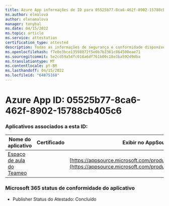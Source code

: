 ```yaml
---
title: Azure App informações de ID para 05525b77-8ca6-462f-8902-15788cb405c6
ms.author: elmalova
author: elenamalova
manager: tonybal
ms.date: 04/15/2022
ms.topic: article
ms.service: attestation
certification_type: attested
description: Todas as informações de segurança e conformidade disponíveis para 05525b77-8ca6-462f-8902-15788cb405c6.
ms.openlocfilehash: f7e0e3bce13598072f5e0b7b2361c864500eae71
ms.sourcegitcommit: 5e2cd59a54fc018a6df761b00c18e3ba592d9dba
ms.translationtype: MT
ms.contentlocale: pt-BR
ms.lasthandoff: 04/15/2022
ms.locfileid: "64875168"
---
```

# <a name="azure-app-id-05525b77-8ca6-462f-8902-15788cb405c6"></a>Azure App ID: 05525b77-8ca6-462f-8902-15788cb405c6


### <a name="apps-associated-with-this-id"></a>Aplicativos associados a esta ID:
| **Nome do aplicativo** | **Certificado** | **Exibir no AppSource** |
|--------------|---------------|-----------------------|
| [Espaço de aula do Teameo](../forward/WA200003630.md) |  | [https://appsource.microsoft.com/product/office/WA200003630](https://appsource.microsoft.com/product/office/WA200003630) |

### <a name="microsoft-365-app-compliance-status"></a>Microsoft 365 status de conformidade do aplicativo
- Publisher Status do Atestado: Concluído
